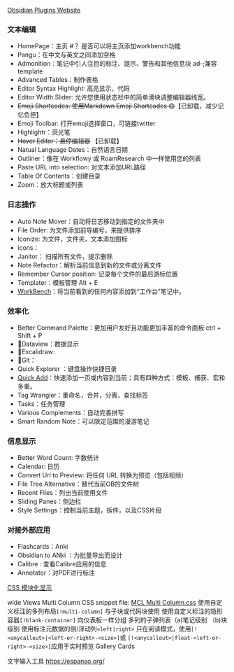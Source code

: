 
[Obsidian Plugins Website](https://obsidian.md/plugins)

### 文本编辑
- HomePage：主页 #？ 是否可以将主页添加workbench功能
- Pangu：在中文与英文之间添加空格
- Admonition：笔记中引人注目的标注、提示、警告和其他信息块 ad-;兼容template
- Advanced Tables：制作表格
- Editor Syntax Highlight: 高亮显示，代码
- Editor Width Slider: 允许您使用状态栏中的简单滑块调整编辑器线宽。
- ~~Emoji Shortcodes: 使用Markdown Emoji Shortcodes 😄~~【已卸载，减少记忆负担】
- Emoji Toolbar: 打开emoji选择窗口，可链接twitter
- Highlightr：荧光笔
- ~~Hover Editor：悬停编辑器~~ 【已卸载】
- Natual Language Dates：自然语言日期
- Outliner：像在 Workflowy 或 RoamResearch 中一样使用您的列表
- Paste URL into selection: 对文本添加URL路径 
- Table Of Contents：创建目录
- Zoom：放大标题或列表

###  日志操作
- Auto Note Mover：自动将日志移动到指定的文件夹中
- File Order: 为文件添加前导编号，来提供排序
- Iconize: 为文件，文件夹，文本添加图标
- icons：
- Janitor： 扫描所有文件，提示删除
- Note Refactor：解析当前信息到新的文件或分离文件
- Remember Cursor position: 记录每个文件的最后游标位置
- Templater：模板管理 Alt + E
- [WorkBench](https://github.com/ryanjamurphy/workbench-obsidian)：将当前看到的任何内容添加到“工作台”笔记中。


### 效率化 

- Better Command Palette：更加用户友好且功能更加丰富的命令面板 ctrl + Shift + P 
- 🚀Dataview：数据显示 
- 🚀Excalidraw: 
- 🚀Git：
- Quick Explorer ：键盘操作快捷目录 
- [Quick Add](https://github.com/chhoumann/quickadd)：快速添加一页或内容到当前；具有四种方式：模板、捕获、宏和多重。
- Tag Wrangler：重命名，合并，分离，查找标签 
- Tasks：任务管理 
- Various Complements：自动完善拼写
- Smart Random Note：可以限定范围的漫游笔记

### 信息显示
- Better Word Count: 字数统计 
- Calendar: 日历 
- Convert Url to Preview: 将任何 URL 转换为预览（包括视频）
- File Tree Alternative：替代当前OB的文件树
- Recent Files：列出当前使用文件
- Sliding Panes：侧边栏
- Style Settings：控制当前主题，拆件，以及CSS片段


### 对接外部应用
- Flashcards：Anki
- Obsidian to ANki ：为批量导出而设计
- Calibre : 查看Calibre应用的信息
- Annotator：对PDF进行标注 


[CSS 模块化显示](https://efemkay.github.io/obsidian-modular-css-layout/)

wide Views 
Multi Column
	CSS snippet file: [MCL Multi Column.css](https://github.com/efemkay/obsidian-modular-css-layout/blob/main/MCL%20Multi%20Column.css)
	使用自定义标注的多列布局`[!multi-column]`
		与子块或代码块使用
	使用自定义标注的隐形容器`[!blank-container]`
		向仪表板一样分组
	多列的子弹列表（a)笔记级别 （b)块级别
	使用标注元数据的侧/浮动列`<left|right>`
		只在阅读模式，使用`[!<anycallout>|<left-or-right>-<size>]`或 `[!<anycallout>|float-<left-or-right>-<size>]`应用于实时预览
Gallery Cards




文字输入工具
https://espanso.org/










